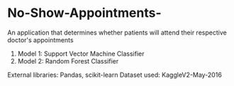 # No-Show-Appointments-
An application that determines whether patients will attend their respective doctor's appointments 
1) Model 1: Support Vector Machine Classifier
2) Model 2: Random Forest Classifier

External libraries: Pandas, scikit-learn
Dataset used: KaggleV2-May-2016
